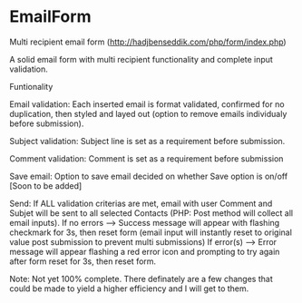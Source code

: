 # EmailForm
Multi recipient email form
(http://hadjbenseddik.com/php/form/index.php)

A solid email form with multi recipient functionality and complete input validation.

Funtionality

Email validation: Each inserted email is format validated, confirmed for no duplication, then styled and layed out (option to remove emails individualy before submission).

Subject validation: Subject line is set as a requirement before submission. 

Comment validation: Comment is set as a requirement before submission

Save email: Option to save email decided on whether Save option is on/off [Soon to be added]

Send: If ALL validation criterias are met, email with user Comment and Subjet will be sent to all selected Contacts (PHP: Post method will collect all email inputs). 
		If no errors --> Success message will appear with flashing checkmark for 3s, then reset form (email input will instantly reset to original value post submission to prevent multi submissions)
		If error(s)  --> Error message will appear flashing a red error icon and prompting to try again after form reset for 3s, then reset form.


Note: Not yet 100% complete. There definately are a few changes that could be made to yield a higher efficiency and I will get to them.
